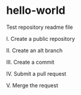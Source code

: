 # hello-world

Test repository readme file

I. Create a public repository 

II. Create an alt branch 

III. Create a commit

IV. Submit a pull request

V. Merge the request
